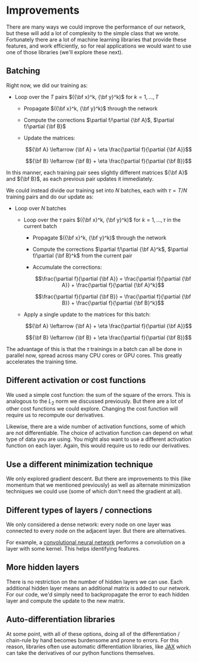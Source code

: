 # Improvements

There are many ways we could improve the performance of our network, but these will add
a lot of complexity to the simple class that we wrote.  Fortunately there are a lot of
machine learning libraries that provide these features, and work efficiently, so for
real applications we would want to use one of those libraries (we'll explore these next).

## Batching

Right now, we did our training as:

* Loop over the $T$ pairs $({\bf x}^k, {\bf y}^k)$ for $k = 1, \ldots, T$

  * Propagate $({\bf x}^k, {\bf y}^k)$ through the network
  * Compute the corrections $\partial f/\partial {\bf A}$, $\partial f/\partial {\bf B}$
  * Update the matrices:
  
    $${\bf A} \leftarrow {\bf A} + \eta \frac{\partial f}{\partial {\bf A}}$$

    $${\bf B} \leftarrow {\bf B} + \eta \frac{\partial f}{\partial {\bf B}}$$

In this manner, each training pair sees slightly different
matrices ${\bf A}$ and ${\bf B}$, as each previous pair
updates it immediately.

We could instead divide our training set into $N$ batches,
each with $\tau = T/N$ training pairs and do our update as:

* Loop over $N$ batches

  * Loop over the $\tau$ pairs $({\bf x}^k, {\bf y}^k)$ for $k = 1, \ldots, \tau$ in the current batch 

    * Propagate $({\bf x}^k, {\bf y}^k)$ through the network
    * Compute the corrections $\partial f/\partial {\bf A}^k$, $\partial f/\partial {\bf B}^k$ from the current pair
    
    * Accumulate the corrections:
  
      $$\frac{\partial f}{\partial {\bf A}} = \frac{\partial f}{\partial {\bf A}} + \frac{\partial f}{\partial {\bf A}^k}$$
      
      $$\frac{\partial f}{\partial {\bf B}} = \frac{\partial f}{\partial {\bf B}} + \frac{\partial f}{\partial {\bf B}^k}$$
      
  * Apply a single update to the matrices for this batch:

    $${\bf A} \leftarrow {\bf A} + \eta \frac{\partial f}{\partial {\bf A}}$$

    $${\bf B} \leftarrow {\bf B} + \eta \frac{\partial f}{\partial {\bf B}}$$

The advantage of this is that the $\tau$ trainings in a batch
can all be done in parallel now, spread across many CPU cores
or GPU cores.  This greatly accelerates the training time.
  

## Different activation or cost functions

We used a simple cost function: the sum of the square of the errors.  This is analogous to the $L_2$ norm we discussed previously.  But there are a lot of other cost functions
we could explore.  Changing the cost function will require
us to recompute our derivatives.

Likewise, there are a wide number of activation functions,
some of which are not differentiable.  The choice of activation
function can depend on what type of data you are using.  You
might also want to use a different activation function
on each layer.  Again, this would require us to redo
our derivatives.


## Use a different minimization technique

We only explored gradient descent.  But there are improvements
to this (like momentum that we mentioned previously) as well
as alternate minimization techniques we could use (some of 
which don't need the gradient at all).


## Different types of layers / connections

We only considered a dense network: every node on one
layer was connected to every node on the adjacent layer.
But there are alternatives.

For example, a [convolutional neural network](https://en.wikipedia.org/wiki/Convolutional_neural_network) performs a convolution on a layer with some kernel.  This
helps identifying features.

## More hidden layers

There is no restriction on the number of hidden layers we
can use.  Each additional hidden layer means an additional
matrix is added to our network.  For our code, we'd simply need to backpropagate
the error to each hidden layer and compute the update to
the new matrix.

## Auto-differentiation libraries

At some point, with all of these options, doing all of the
differentiation / chain-rule by hand becomes burdensome and
prone to errors.  For this reason, libraries often use
automatic differentiation libraries, like [JAX](https://jax.readthedocs.io/en/latest/) which can take
the derivatives of our python functions themselves.
